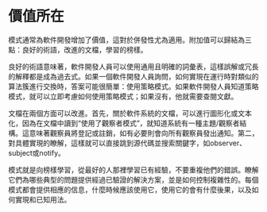 # 價值所在

模式通常為軟件開發增加了價值，這對於併發性尤為適用。附加值可以歸結為三點：良好的術語，改進的文檔，學習的榜樣。

良好的術語意味著，軟件開發人員可以使用通用且明確的詞彙表，這樣誤解或冗長的解釋都是成為過去式。如果一個軟件開發人員詢問，如何實現在運行時對類似的算法簇進行交換時，答案可能很簡單：使用策略模式。如果軟件開發人員知道策略模式，就可以立即考慮如何使用策略模式；如果沒有，他就需要查閱文獻。

文檔在兩個方面可以改進。首先，關於軟件系統的文檔，可以進行圖形化或文本化，因為在文檔中讀到“使用了觀察者模式”，就知道系統有一種主題/觀察者結構。這意味著觀察員將登記或註銷，如有必要則會向所有觀察員發出通知。第二，對具體實現的瞭解，這樣就可以直接跳到源代碼並搜索關鍵字，如observer、subject或notify。

模式就是向榜樣學習，從最好的人那裡學習已有經驗，不要重複他們的錯誤。瞭解它們為哪些典型的問題提供經過已驗證的解決方案，並是如何控制複雜性的。每個模式都會提供相應的信息，什麼時候應該使用它，使用它的會有什麼後果，以及如何實現和已知用法。

